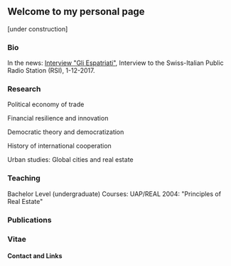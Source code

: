 ## Welcome to my personal page

[under construction]

### Bio

In the news: [Interview "Gli Espatriati"](https://www.rsi.ch/rete-uno/programmi/informazione/albachiara/gli-espatriati/Simone-Franzi-9760267.html), Interview to the Swiss-Italian Public Radio Station (RSI), 1-12-2017.


### Research

Political economy of trade

Financial resilience and innovation

Democratic theory and democratization

History of international cooperation

Urban studies: Global cities and real estate


### Teaching

  Bachelor Level (undergraduate) Courses:
    UAP/REAL 2004: "Principles of Real Estate"
    

### Publications



### Vitae

#### Contact and Links


